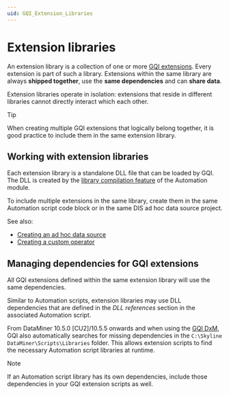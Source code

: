 ```yaml
---
uid: GQI_Extension_Libraries
---
```


# Extension libraries

An extension library is a collection of one or more [GQI extensions](xref:GQI_Extensions). Every extension is part of such a library. Extensions within the same library are always **shipped together**, use the **same dependencies** and can **share data**.

Extension libraries operate in isolation: extensions that reside in different libraries cannot directly interact which each other.

> [!TIP]
> When creating multiple GQI extensions that logically belong together, it is good practice to include them in the same extension library.

## Working with extension libraries

Each extension library is a standalone DLL file that can be loaded by GQI. The DLL is created by the [library compilation feature](xref:Compiling_a_CSharp_code_block_as_a_library) of the Automation module.

To include multiple extensions in the same library, create them in the same Automation script code block or in the same DIS ad hoc data source project.

See also:

- [Creating an ad hoc data source](xref:Ad_hoc_Creation)
- [Creating a custom operator](xref:CO_Creation)

## Managing dependencies for GQI extensions

All GQI extensions defined within the same extension library will use the same dependencies.

Similar to Automation scripts, extension libraries may use DLL dependencies that are defined in the *DLL references* section in the associated Automation script.

From DataMiner 10.5.0 [CU2]/10.5.5 onwards and when using the [GQI DxM](xref:GQI_DxM)<!--RN 42468-->, GQI also automatically searches for missing dependencies in the `C:\Skyline DataMiner\Scripts\Libraries` folder. This allows extension scripts to find the necessary Automation script libraries at runtime.

> [!NOTE]
> If an Automation script library has its own dependencies, include those dependencies in your GQI extension scripts as well.
